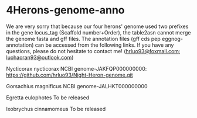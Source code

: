 # 4Herons-genome-anno
We are very sorry that because our four herons' genome used two prefixes in the gene locus_tag (Scaffold number+Order), the table2asn cannot merge the genome fasta and gff files. The annotation files (gff cds pep eggnog-annotation) can be accessed from the following links. If you have any questions, please do not hesitate to contact me!
(hrluo93@foxmail.com; luohaoran93@outlook.com)


Nycticorax nycticorax NCBI genome-JAKFQP000000000: https://github.com/hrluo93/Night-Heron-genome.git

Gorsachius magnificus NCBI genome-JALHKT000000000

Egretta eulophotes To be released 

Ixobrychus cinnamomeus To be released 
